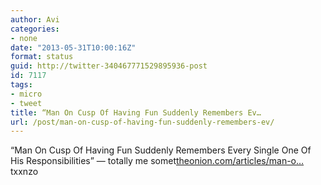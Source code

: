 ```yaml
---
author: Avi
categories:
- none
date: "2013-05-31T10:00:16Z"
format: status
guid: http://twitter-340467771529895936-post
id: 7117
tags:
- micro
- tweet
title: “Man On Cusp Of Having Fun Suddenly Remembers Ev…
url: /post/man-on-cusp-of-having-fun-suddenly-remembers-ev/
---
```

“Man On Cusp Of Having Fun Suddenly Remembers Every Single One Of His Responsibilities” — totally me somet[theonion.com/articles/man-o…](http://www.theonion.com/articles/man-on-cusp-of-having-fun-remembers-every-single-o,32632/)txxnzo